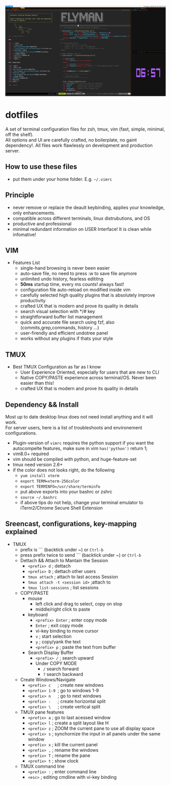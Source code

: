 ![show](screencast.png)
# dotfiles
A set of terminal configuration files for zsh, tmux, vim (fast, simple, minimal, off the shelf).  
All options and UI are carefully crafted, no boilerplate, no gaint dependency!.
All files work flawlessly on development and production server.

## How to use these files
- put them under your home folder. E.g. `~/.vimrc`

## Principle
- never remove or replace the deault keybinding, applies your knowledge, only enhancements.
- compatible across different terminals, linux distrubutions, and OS
- productive and professional 
- minimal redundant information on USER Interface! It is clean while infomative!

## VIM
- Features List
  - single-hand browsing is never been easier
  - auto-save file, no need to press :w to save file anymore
  - unlimited undo history, fearless edititng
  - **50ms** startup time, every ms counts! always fast!
  - configuration file auto-reload on modified inside vim
  - carefully selected high quality plugins that is absolutely improve productivity
  - crafted UX that is modern and prove its quality in details
  - search visual selection with */# key
  - straightforward buffer list management
  - quick and accurate file search using fzf, also (commits,grep,commands, history ...)
  - user-firendly and efficient undotree panel
  - works without any plugins if thats your style

## TMUX
- Best TMUX Configuration as far as I know 
  - User Experience Oriented, especially for users that are new to CLI
  - Native COPY/PASTE experience across terminal/OS. Never been easier than this!
  - crafted UX that is modern and prove its quality in details

## Dependency && Install
Most up to date desktop linux does not need install anything and it will work.  
For server users, here is a list of troubleshoots and environement configurations.
- Plugin-version of `vimrc` requires the python support if you want the autocompelte features, make sure in vim `has('python')` return 1;
- vim8.0+ required
- vim should be compiled with python, and huge-feature-set
- tmux need version 2.6+
- if the color does not looks right, do the following 
    - `yum install xterm`
    - `export TERM=xterm-256color`
    - `export TERMINFO=/usr/share/terminfo`
    - put above exports into your bashrc or zshrc
    - `source ~/.bashrc`
    - if above tips do not help, change your terminal emulator to iTerm2/Chrome Secure Shell Extension

## Sreencast, configurations, key-mapping explained
- TMUX
  - prefix is ``` (backtick under ~) or `Ctrl-b`
  - press prefix twice to send ``` (backtick under ~) or `Ctrl-b`
  - Dettach && Attach to Mantain the Session
    - `<prefix> d`   ; dettach
    - `<prefix> D`   ; dettach other users 
    - `tmux attach` ; attach to last access Session
    - `tmux attach -t <session id>` ;attach to <session>
    - `tmux list-sessions` ; list sessions
  - COPY/PASTE
    - mouse
      - left click and drag to select, copy on stop
      - middle/right click to paste
    - keyboard
      - `<prefix> Enter` ; enter copy mode
      - `Enter` ; exit copy mode
      - vi-key binding to move cursor 
      - `v` ; start selection
      - `y` ; copy/yank the text
      - `<prefix> p` ; paste the text from buffer
    - Search Display Buffer
      - `<prefix> /` ; search upward
      - Under COPY MODE
        - `/` search forward
        - `?` search backward
  - Create Windows/Navigate
    - `<prefix> c   `; create new windows
    - `<prefix> 1-9 `; go to windows 1-9
    - `<prefix> n   `; go to next windows
    - `<prefix> -   `; create horizontal split
    - `<prefix> \   `; create vertical split
  - TMUX pane features
    - `<prefix> a`   ; go to last acessed window
    - `<prefix> l`   ; create a split layout like H
    - `<prefix> z`   ; ZOOM the current pane to use all display space
    - `<prefix> s`   ; synchornize the input in all panels under the same window
    - `<prefix> x`   ; kill the current panel
    - `<prefix> ,`   ; rename the windows
    - `<prefix> T`   ; rename the pane
    - `<prefix> t`   ; show clock
  - TMUX command line
    - `<prefix> :`   ; enter command line
    - `<esc>`        ; editing cmdline with vi-key binding

